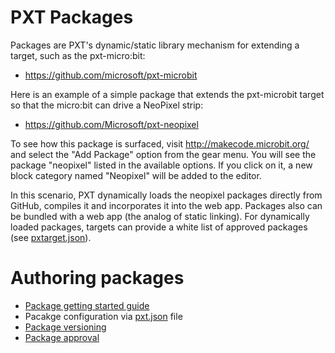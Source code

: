 # PXT Packages

Packages are PXT's dynamic/static library mechanism for extending a target, such as the
pxt-micro:bit:

* https://github.com/microsoft/pxt-microbit

Here is an example of a simple package that extends the pxt-microbit target 
so that the micro:bit can drive a NeoPixel strip:

* https://github.com/Microsoft/pxt-neopixel

To see how this package is surfaced, visit http://makecode.microbit.org/ and select the "Add Package" option from the gear menu. You will see the package "neopixel" listed in the available options. If you click on it, a new block category named "Neopixel" will be added to the editor. 

In this scenario, PXT dynamically loads the neopixel packages directly from GitHub, compiles it and incorporates it into the web app. Packages also can be bundled with a web app (the analog of static linking). For dynamically loaded packages, targets can provide a white list of approved packages (see [pxtarget.json](/targets/pxtarget)).

# Authoring packages

* [Package getting started guide](/packages/getting-started)
* Pacakge configuration via [pxt.json](/packages/pxtJson) file
* [Package versioning](/packages/versioning)
* [Package approval](/packages/approval)
